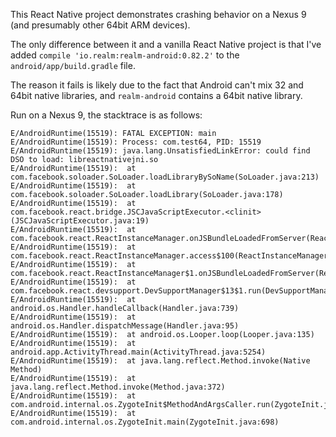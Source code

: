 This React Native project demonstrates crashing behavior on a Nexus 9 (and presumably other 64bit ARM devices).

The only difference between it and a vanilla React Native project is that I've added `compile 'io.realm:realm-android:0.82.2'` to the `android/app/build.gradle` file.

The reason it fails is likely due to the fact that Android can't mix 32 and 64bit native libraries, and `realm-android` contains a 64bit native library.

Run on a Nexus 9, the stacktrace is as follows:

```
E/AndroidRuntime(15519): FATAL EXCEPTION: main
E/AndroidRuntime(15519): Process: com.test64, PID: 15519
E/AndroidRuntime(15519): java.lang.UnsatisfiedLinkError: could find DSO to load: libreactnativejni.so
E/AndroidRuntime(15519):  at com.facebook.soloader.SoLoader.loadLibraryBySoName(SoLoader.java:213)
E/AndroidRuntime(15519):  at com.facebook.soloader.SoLoader.loadLibrary(SoLoader.java:178)
E/AndroidRuntime(15519):  at com.facebook.react.bridge.JSCJavaScriptExecutor.<clinit>(JSCJavaScriptExecutor.java:19)
E/AndroidRuntime(15519):  at com.facebook.react.ReactInstanceManager.onJSBundleLoadedFromServer(ReactInstanceManager.java:310)
E/AndroidRuntime(15519):  at com.facebook.react.ReactInstanceManager.access$100(ReactInstanceManager.java:70)
E/AndroidRuntime(15519):  at com.facebook.react.ReactInstanceManager$1.onJSBundleLoadedFromServer(ReactInstanceManager.java:97)
E/AndroidRuntime(15519):  at com.facebook.react.devsupport.DevSupportManager$13$1.run(DevSupportManager.java:530)
E/AndroidRuntime(15519):  at android.os.Handler.handleCallback(Handler.java:739)
E/AndroidRuntime(15519):  at android.os.Handler.dispatchMessage(Handler.java:95)
E/AndroidRuntime(15519):  at android.os.Looper.loop(Looper.java:135)
E/AndroidRuntime(15519):  at android.app.ActivityThread.main(ActivityThread.java:5254)
E/AndroidRuntime(15519):  at java.lang.reflect.Method.invoke(Native Method)
E/AndroidRuntime(15519):  at java.lang.reflect.Method.invoke(Method.java:372)
E/AndroidRuntime(15519):  at com.android.internal.os.ZygoteInit$MethodAndArgsCaller.run(ZygoteInit.java:903)
E/AndroidRuntime(15519):  at com.android.internal.os.ZygoteInit.main(ZygoteInit.java:698)
```